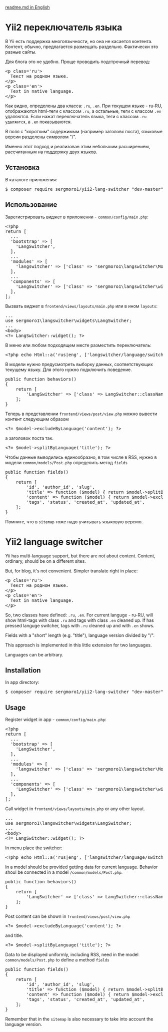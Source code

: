 <a href='#en_readme_md'>readme.md in English</a>

<h1>Yii2 переключатель языка</h1>

В Yii есть поддержка многоязычности, но она не касается контента.
Контент, обычно, предлагается размещать раздельно. Фактически это разные сайты.

Для блога это не удобно. Проще проводить подстрочный перевод:
<pre>
&lt;p class='ru'&gt;
  Текст на родном языке.
&lt;/p&gt;
&lt;p class='en'&gt;
  Text in native language.
&lt;/p&gt;
</pre>

Как видно, определены два класса: <code>.ru</code>, <code>.en</code>.
При текущем языке - ru-RU, отображаются html-теги с классом <code>.ru</code>, а остальные, теги с классом <code>.en</code> удаляются.
Если нажат переключатель языка, теги с классом <code>.ru удаляются</code>, а <code>.en</code> показываются.

В поля с "коротким" содержимым (например заголовк поста), языковые версии разделены символом "/". 

Именно этот подход и реализован этим небольшим расширением, рассчитанным на поддержку двух языков.

<h2>Установка</h2>

В каталоге приложения:

<pre>
$ composer require sergmoro1/yii2-lang-switcher "dev-master"
</pre>

<h2>Использование</h2>

Зарегистрировать виджет в приложении - <code>common/config/main.php</code>:
<pre>
&lt;?php
return [
  ...
  'bootstrap' =&gt; [
    'LangSwitcher',
  ],
  ...
  'modules' =&gt; [
    'langswitcher' =&gt; ['class' =&gt; 'sergmoro1\langswitcher\Module'],
  ],
  ...
  'components' =&gt; [
    'LangSwitcher' =&gt; ['class' =&gt; 'sergmoro1\langswitcher\widgets\LangSwitcher'],
  ],
];
</pre>

Вызвать виджет в <code>frontend/views/layouts/main.php</code> или в ином <code>layouts</code>:
<pre>
...
use sergmoro1\langswitcher\widgets\LangSwitcher;
...
&lt;body&gt;
&lt;?= LangSwitcher::widget(); ?&gt;
</pre>

В меню или любом подходящем месте разместить переключатель:
<pre>
&lt;?php echo Html::a('rus|eng', ['langswitcher/language/switch']); ?&gt;
</pre>

В модели нужно предусмотреть выборку данных, соответствующих текущему языку.
Для этого нужно подключить поведение.
<pre>
public function behaviors()
{
	return [
		'LangSwitcher' =&gt; ['class' =&gt; LangSwitcher::className()],
	];
}
</pre>

Теперь в представлении <code>frontend/views/post/view.php</code> можно вывести контент следующим образом
<pre>
&lt;?= $model-&gt;excludeByLanguage('content'); ?&gt;
</pre>

а заголовок поста так.
<pre>
&lt;?= $model-&gt;splitByLanguage('title'); ?&gt;
</pre>

Чтобы данные выводились единообразно, в том числе в RSS, нужно в модели <code>common/models/Post.php</code>
определить метод <code>fields</code>
<pre>
public function fields()
{
	return [
		'id', 'author_id', 'slug',
		'title' =&gt; function ($model) { return $model-&gt;splitByLanguage('title'); },
		'content' =&gt; function ($model) { return $model-&gt;excludeByLanguage('content'); },
		'tags', 'status', 'created_at', 'updated_at', 
	];
}
</pre>

Помните, что в <code>sitemap</code> тоже надо учитывать языковую версию.

<h1><a name='en_readme_md'></a>Yii2 language switcher</h1>

Yii has multi-language support, but there are not about content. Content, ordinary, should be on a different sites.

But, for blog, it's not convenient. Simpler translate right in place: 
<pre>
&lt;p class='ru'&gt;
  Текст на родном языке.
&lt;/p&gt;
&lt;p class='en'&gt;
  Text in native language.
&lt;/p&gt;
</pre>

So, two classes have defined: <code>.ru</code>, <code>.en</code>.
For current languge - ru-RU, will show html-tags with class <code>.ru</code> 
and tags with class <code>.en</code> cleaned up.
If has pressed languge switcher, tags with <code>.ru</code> cleaned up and with <code>.en</code> shows.

Fields with a "short" length (e.g. "title"), language version divided by "/".

This approach is implemented in this little extension for two languages.

Languages can be arbitrary.

<h2>Installation</h2>

In app directory:

<pre>
$ composer require sergmoro1/yii2-lang-switcher "dev-master"
</pre>

<h2>Usage</h2>
Register widget in app - <code>common/config/main.php</code>:
<pre>
&lt;?php
return [
  ...
  'bootstrap' =&gt; [
    'LangSwitcher',
  ],
  ...
  'modules' =&gt; [
    'langswitcher' =&gt; ['class' =&gt; 'sergmoro1\langswitcher\Module'],
  ],
  ...
  'components' =&gt; [
    'LangSwitcher' =&gt; ['class' =&gt; 'sergmoro1\langswitcher\widgets\LangSwitcher'],
  ],
];
</pre>

Call widget in <code>frontend/views/layouts/main.php</code> or any other layout.
<pre>
...
use sergmoro1\langswitcher\widgets\LangSwitcher;
...
&lt;body&gt;
&lt;?= LangSwitcher::widget(); ?&gt;
</pre>

In menu place the switcher:
<pre>
&lt;?php echo Html::a('rus|eng', ['langswitcher/language/switch']); ?&gt;
</pre>

In a model should be provided getting data for current language. 
Behavior shoul be connected in a model <code>/common/models/Post.php</code>.
<pre>
public function behaviors()
{
	return [
		'LangSwitcher' =&gt; ['class' =&gt; LangSwitcher::className()],
	];
}
</pre>

Post content can be shown in <code>frontend/views/post/view.php</code>  
<pre>
&lt;?= $model-&gt;excludeByLanguage('content'); ?&gt;
</pre>

and title.
<pre>
&lt;?= $model-&gt;splitByLanguage('title'); ?&gt;
</pre>

Data to be displayed uniformly, including RSS, need in the model <code>common/models/Post.php</code>
to define a method <code>fields</code>
<pre>
public function fields()
{
	return [
		'id', 'author_id', 'slug',
		'title' =&gt; function ($model) { return $model-&gt;splitByLanguage('title'); },
		'content' =&gt; function ($model) { return $model-&gt;excludeByLanguage('content'); },
		'tags', 'status', 'created_at', 'updated_at', 
	];
}
</pre>

Remember that in the <code>sitemap</code> is also necessary to take into account the language version.
